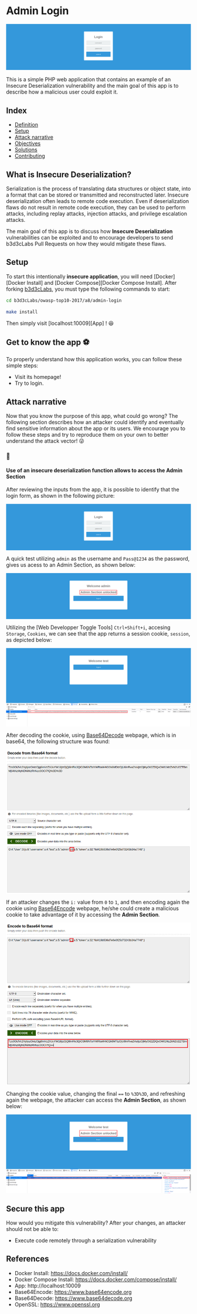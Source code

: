 # Admin Login

<p align="center">
    <img src="images/blog-fe.png"/>
</p>

This is a simple PHP web application that contains an example of an Insecure Deserialization vulnerability and the main goal of this app is to describe how a malicious user could exploit it.

## Index

- [Definition](#what-is-xxe)
- [Setup](#setup)
- [Attack narrative](#attack-narrative)
- [Objectives](#secure-this-app)
- [Solutions](#pr-solutions)
- [Contributing](#contributing)

## What is Insecure Deserialization?

Serialization is the process of translating data structures or object state, into a format that can be stored or transmitted and reconstructed later. Insecure deserialization often leads to remote code execution. Even if deserialization flaws do not result in remote code execution, they can be used to perform attacks, including replay attacks, injection attacks, and privilege escalation attacks.

The main goal of this app is to discuss how **Insecure Deserialization** vulnerabilities can be exploited and to encourage developers to send b3d3cLabs Pull Requests on how they would mitigate these flaws.

## Setup

To start this intentionally **insecure application**, you will need [Docker][Docker Install] and [Docker Compose][Docker Compose Install]. After forking [b3d3cLabs](https://github.com/b3d3c/b3d3cLabs), you must type the following commands to start:

```sh
cd b3d3cLabs/owasp-top10-2017/a8/admin-login
```

```sh
make install
```

Then simply visit [localhost:10009][App] ! 😆

## Get to know the app ⚽️

To properly understand how this application works, you can follow these simple steps:

- Visit its homepage!
- Try to login.

## Attack narrative

Now that you know the purpose of this app, what could go wrong? The following section describes how an attacker could identify and eventually find sensitive information about the app or its users. We encourage you to follow these steps and try to reproduce them on your own to better understand the attack vector! 😜

### 👀

#### Use of an insecure deserialization function allows to access the Admin Section

After reviewing the inputs from the app, it is possible to identify that the login form, as shown in the following picture:

<img src="images/blog-fe.png" align="center"/>

A quick test utilizing `admin` as the username and `Pass@1234` as the password, gives us acess to an Admin Section, as shown below:

<img src="images/attack-1.png" align="center"/>

Utilizing the [Web Developper Toggle Tools] `Ctrl+Shift+i`, accesing `Storage`, `Cookies`, we can see that the app returns a session cookie, `session`, as depicted below:

<img src="images/attack-2.png" align="center"/>

After decoding the cookie, using [Base64Decode](https://www.base64decode.org/) webpage, which is in base64, the following structure was found:

<img src="images/attack-3.png" align="center"/>

If an attacker changes the `i:` value from `0` to `1`, and then encoding again the cookie using [Base64Encode](https://www.base64encode.org/) webpage, he/she could create a malicious cookie to take advantage of it by accessing the **Admin Section**.

<img src="images/attack-4.png" align="center"/>

Changing the cookie value, changing the final `==` to `%3D%3D`, and refreshing again the webpage, the attacker can access the **Admin Section**, as shown below:

<img src="images/attack-5.png" align="center"/>

## Secure this app

How would you mitigate this vulnerability? After your changes, an attacker should not be able to:

* Execute code remotely through a serialization vulnerability

## References

* Docker Install:  https://docs.docker.com/install/
* Docker Compose Install: https://docs.docker.com/compose/install/
* App: http://localhost:10009
* Base64Encode: https://www.base64encode.org
* Base64Decode: https://www.base64decode.org
* OpenSSL: https://www.openssl.org
